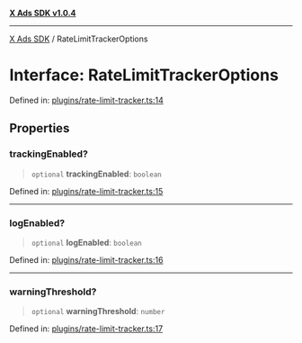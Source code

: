 [**X Ads SDK v1.0.4**](../README.md)

***

[X Ads SDK](../globals.md) / RateLimitTrackerOptions

# Interface: RateLimitTrackerOptions

Defined in: [plugins/rate-limit-tracker.ts:14](https://github.com/kage1020/x-ads-sdk/blob/main/src/plugins/rate-limit-tracker.ts#L14)

## Properties

### trackingEnabled?

> `optional` **trackingEnabled**: `boolean`

Defined in: [plugins/rate-limit-tracker.ts:15](https://github.com/kage1020/x-ads-sdk/blob/main/src/plugins/rate-limit-tracker.ts#L15)

***

### logEnabled?

> `optional` **logEnabled**: `boolean`

Defined in: [plugins/rate-limit-tracker.ts:16](https://github.com/kage1020/x-ads-sdk/blob/main/src/plugins/rate-limit-tracker.ts#L16)

***

### warningThreshold?

> `optional` **warningThreshold**: `number`

Defined in: [plugins/rate-limit-tracker.ts:17](https://github.com/kage1020/x-ads-sdk/blob/main/src/plugins/rate-limit-tracker.ts#L17)
